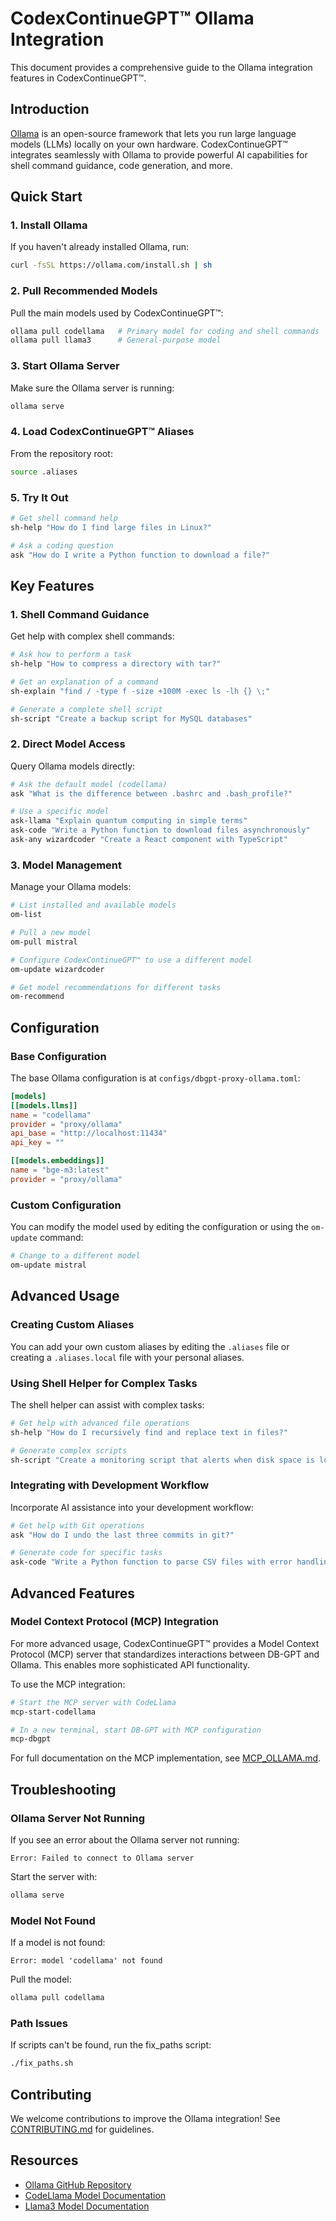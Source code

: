 # CodexContinueGPT™ Ollama Integration

This document provides a comprehensive guide to the Ollama integration features in CodexContinueGPT™.

## Introduction

[Ollama](https://ollama.com/) is an open-source framework that lets you run large language models (LLMs) locally on your own hardware. CodexContinueGPT™ integrates seamlessly with Ollama to provide powerful AI capabilities for shell command guidance, code generation, and more.

## Quick Start

### 1. Install Ollama

If you haven't already installed Ollama, run:

```bash
curl -fsSL https://ollama.com/install.sh | sh
```

### 2. Pull Recommended Models

Pull the main models used by CodexContinueGPT™:

```bash
ollama pull codellama   # Primary model for coding and shell commands
ollama pull llama3      # General-purpose model
```

### 3. Start Ollama Server

Make sure the Ollama server is running:

```bash
ollama serve
```

### 4. Load CodexContinueGPT™ Aliases

From the repository root:

```bash
source .aliases
```

### 5. Try It Out

```bash
# Get shell command help
sh-help "How do I find large files in Linux?"

# Ask a coding question
ask "How do I write a Python function to download a file?"
```

## Key Features

### 1. Shell Command Guidance

Get help with complex shell commands:

```bash
# Ask how to perform a task
sh-help "How to compress a directory with tar?"

# Get an explanation of a command
sh-explain "find / -type f -size +100M -exec ls -lh {} \;"

# Generate a complete shell script
sh-script "Create a backup script for MySQL databases"
```

### 2. Direct Model Access

Query Ollama models directly:

```bash
# Ask the default model (codellama)
ask "What is the difference between .bashrc and .bash_profile?"

# Use a specific model
ask-llama "Explain quantum computing in simple terms"
ask-code "Write a Python function to download files asynchronously"
ask-any wizardcoder "Create a React component with TypeScript"
```

### 3. Model Management

Manage your Ollama models:

```bash
# List installed and available models
om-list

# Pull a new model
om-pull mistral

# Configure CodexContinueGPT™ to use a different model
om-update wizardcoder

# Get model recommendations for different tasks
om-recommend
```

## Configuration

### Base Configuration

The base Ollama configuration is at `configs/dbgpt-proxy-ollama.toml`:

```toml
[models]
[[models.llms]]
name = "codellama"
provider = "proxy/ollama"
api_base = "http://localhost:11434"
api_key = ""

[[models.embeddings]]
name = "bge-m3:latest"
provider = "proxy/ollama"
```

### Custom Configuration

You can modify the model used by editing the configuration or using the `om-update` command:

```bash
# Change to a different model
om-update mistral
```

## Advanced Usage

### Creating Custom Aliases

You can add your own custom aliases by editing the `.aliases` file or creating a `.aliases.local` file with your personal aliases.

### Using Shell Helper for Complex Tasks

The shell helper can assist with complex tasks:

```bash
# Get help with advanced file operations
sh-help "How do I recursively find and replace text in files?"

# Generate complex scripts
sh-script "Create a monitoring script that alerts when disk space is low"
```

### Integrating with Development Workflow

Incorporate AI assistance into your development workflow:

```bash
# Get help with Git operations
ask "How do I undo the last three commits in git?"

# Generate code for specific tasks
ask-code "Write a Python function to parse CSV files with error handling"
```

## Advanced Features

### Model Context Protocol (MCP) Integration

For more advanced usage, CodexContinueGPT™ provides a Model Context Protocol (MCP) server that standardizes interactions between DB-GPT and Ollama. This enables more sophisticated API functionality.

To use the MCP integration:

```bash
# Start the MCP server with CodeLlama
mcp-start-codellama

# In a new terminal, start DB-GPT with MCP configuration
mcp-dbgpt
```

For full documentation on the MCP implementation, see [MCP_OLLAMA.md](MCP_OLLAMA.md).

## Troubleshooting

### Ollama Server Not Running

If you see an error about the Ollama server not running:

```
Error: Failed to connect to Ollama server
```

Start the server with:

```bash
ollama serve
```

### Model Not Found

If a model is not found:

```
Error: model 'codellama' not found
```

Pull the model:

```bash
ollama pull codellama
```

### Path Issues

If scripts can't be found, run the fix_paths script:

```bash
./fix_paths.sh
```

## Contributing

We welcome contributions to improve the Ollama integration! See [CONTRIBUTING.md](CONTRIBUTING.md) for guidelines.

## Resources

- [Ollama GitHub Repository](https://github.com/ollama/ollama)
- [CodeLlama Model Documentation](https://ollama.com/library/codellama)
- [Llama3 Model Documentation](https://ollama.com/library/llama3)